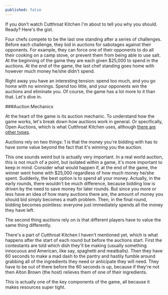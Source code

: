 ```yaml
---
published: false
---
```



If you don't watch Cutthroat Kitchen I'm about to tell you why you should. Ready? Here's the gist.

Four chefs compete to be the last one standing after a series of challenges. Before each challenge, they bid in auctions for sabotages against their opponents. For example, they can force one of their opponents to do all their cooking on a camp stove, or prevent them from being able to use salt. At the beginning of the game they are each given $25,000 to spend in the auctions. At the end of the game, the last chef standing goes home with however much money he/she didn't spend.

Right away you have an interesting tension: spend too much, and you go home with no winnings. Spend too little, and your opponents win the auctions and eliminate you. Of course, the game has a lot more to it than that. Let's dive in.

###Auction Mechanics

At the heart of the game is its auction mechanic. To understand how the game works, let's break down how auctions work in general. Or specifically, Open Auctions, which is what Cutthroat Kitchen uses, although [there are other types]().

Auctions rely on two things: 1 is that the money you're bidding with has to have some value beyond the fact that it's winning you the auction. 

This one sounds weird but is actually very important. In a real world auction, this is not much of a point, but isolated within a game, it's more important to keep in mind. Consider what would happen if, at the end of the game, the winner went home with $25,000 regardless of how much money he/she spent. Suddenly, the best option is to spend all your money. Actually, in the early rounds, there wouldn't be much difference, because bidding low is driven by the need to save money for later rounds. But since you more or less have an idea of how many auctions there are, the amount of money you should bid simply becomes a math problem. Then, in the final round, bidding becomes pointless: everyone just immediately spends all the money they have left.

The second thing auctions rely on is that different players have to value the same thing differently.

There's a part of Cutthroat Kitchen I haven't mentioned yet, which is what happens after the start of each round but before the auctions start. First the contestants are told which dish they'll be making (usually something innocuous and American, like say, spaghetti and meatballs). Then they have 60 seconds to make a mad dash to the pantry and hastily fumble around grabbing all of the ingredients they need or anticipate they will need. They have to be out of there before the 60 seconds is up, because if they're not then Alton Brown (the host) relieves them of one of their ingredients.

This is actually one of the key components of the game, all because it makes resources super tight.
